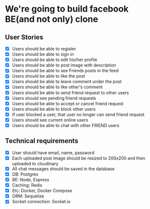 # We're going to build facebook BE(and not only) clone

## User Stories
- [X] Users should be able to register
- [X] Users should be able to sign in
- [X] Users should be able to edit his/her profile
- [X] Users should be able to post image with description
- [X] Users should be able to see Friends posts in the feed
- [X] Users should be able to like the post
- [X] Users should be able to leave comment under the post
- [X] Users should be able to like other's comment
- [X] Users should be able to send friend request to other users
- [X] Users should see pending friend requests
- [X] Users should be able to accept or cancel friend request
- [X] Users should be able to block other users
- [X] If user blocked a user, that user no longer can send friend request
- [X] Users should see current online users
- [X] Users should be able to chat with other FRIEND users

## Technical requirements
- [X] User should have email, name, password
- [x] Each uploaded post image should be resized to 200x200 and then uploaded to cloudinary
- [X] All chat messages should be saved in the database
- [X] DB: Postgres
- [X] BE: Node, Express
- [X] Caching: Redis
- [X] Etc: Docker, Docker Compose
- [X] ORM: Sequelize
- [X] Socket connection: Socket.io
